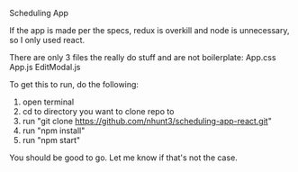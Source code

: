 Scheduling App

If the app is made per the specs, redux is overkill and node is unnecessary, so I only used react.

There are only 3 files the really do stuff and are not boilerplate:
App.css
App.js
EditModal.js

To get this to run, do the following:
1. open terminal
2. cd to directory you want to clone repo to
3. run "git clone https://github.com/nhunt3/scheduling-app-react.git"
4. run "npm install"
5. run "npm start"

You should be good to go. Let me know if that's not the case.
